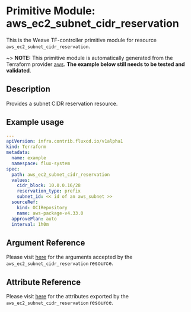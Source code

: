 
# Primitive Module: aws_ec2_subnet_cidr_reservation

This is the Weave TF-controller primitive module for resource `aws_ec2_subnet_cidr_reservation`.

~> **NOTE:** This primitive module is automatically generated from the Terraform provider [aws](https://registry.terraform.io/providers/hashicorp/aws/latest/docs/resources/ec2_subnet_cidr_reservation). **The example below still needs to be tested and validated**.

## Description

Provides a subnet CIDR reservation resource.

## Example usage

```yaml
---
apiVersion: infra.contrib.fluxcd.io/v1alpha1
kind: Terraform
metadata:
  name: example
  namespace: flux-system
spec:
  path: aws_ec2_subnet_cidr_reservation
  values:
    cidr_block: 10.0.0.16/28
    reservation_type: prefix
    subnet_id: << id of an aws_subnet >>
  sourceRef:
    kind: OCIRepository
    name: aws-package-v4.33.0
  approvePlan: auto
  interval: 1h0m
```

## Argument Reference

Please visit [here](https://registry.terraform.io/providers/hashicorp/aws/4.33.0/docs/resources/ec2_subnet_cidr_reservation#argument-reference) for the arguments accepted by the `aws_ec2_subnet_cidr_reservation` resource.

## Attribute Reference

Please visit [here](https://registry.terraform.io/providers/hashicorp/aws/4.33.0/docs/resources/ec2_subnet_cidr_reservation#attributes-reference) for the attributes exported by the `aws_ec2_subnet_cidr_reservation` resource.
